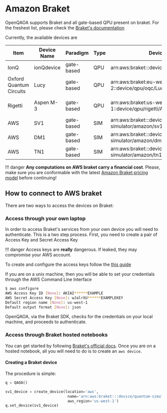 # Amazon Braket

OpenQAOA supports Braket and all gate-based QPU present on braket. For the freshest list, please check the [Braket's documentation](https://docs.aws.amazon.com/braket/latest/developerguide/braket-devices.html)

Currently, the available devices are

| Item         | Device Name  | Paradigm	 |  Type    | Device ARN   | Region |
|--------------|--------------|--------------|----------|--------------|--------|
| IonQ                   |  ionQdevice |gate-based | QPU | arn:aws:braket:::device/qpu/ionq/ionQdevice           | us-east-1|
| Oxford Quantum Circuits|  Lucy       |gate-based | QPU | arn:aws:braket:eu-west-2::device/qpu/oqc/Lucy         | eu-west-2|
| Rigetti                |  Aspen M-3  |gate-based | QPU | arn:aws:braket:us-west-1::device/qpu/rigetti/Aspen-M-3| us-west-1|
| AWS                    |  SV1        |gate-based | SIM | arn:aws:braket:::device/quantum-simulator/amazon/sv1  | *        |
| AWS                    |  DM1        |gate-based | SIM | arn:aws:braket:::device/quantum-simulator/amazon/dm1  | *        |
| AWS                    |  TN1        |gate-based | SIM | arn:aws:braket:::device/quantum-simulator/amazon/tn1  | *        |

!!! danger
    **Any computations on AWS braket carry a financial cost**. Please, make sure you are conformable with the latest [Amazon Braket pricing model](https://docs.aws.amazon.com/braket/latest/developerguide/braket-pricing.html) before continuing! 

## How to connect to AWS braket

There are two ways to access the devices on Braket:

### Access through your own laptop

In order to access Braket's services from your own device you will need to authenticate. This is a two step process. First, you need to create a pair of Access Key and Secret Access Key

!!! danger
    Access keys are **really** dangerous. If leaked, they may compromise your AWS account. 

To create and configure the access keys follow the [this guide](https://docs.aws.amazon.com/cli/latest/userguide/cli-configure-quickstart.html)

If you are on a unix machine, then you will be able to set your credentials through the AWS Command Line Interface

```Bash
$ aws configure
AWS Access Key ID [None]: AKIAI******EXAMPLE
AWS Secret Access Key [None]: wJalrXU******EXAMPLEKEY
Default region name [None]: us-west-1
Default output format [None]: json
```

OpenQAOA, via the Braket SDK, checks for the credentials on your local machine, and proceeds to authenticate.

### Access through Braket hosted notebooks

You can get started by following [Braket's official docs](https://docs.aws.amazon.com/braket/latest/developerguide/braket-get-started.html). Once you are on a hosted notebook, all you will need to do is to create an `aws device`. 


#### Creating a Braket device

The procedure is simple:

```Python
q = QAOA()

sv1_device = create_device(location='aws', 
                            name='arn:aws:braket:::device/quantum-simulator/amazon/sv1', 
                            aws_region='us-west-1')
q.set_device(sv1_device)
```
